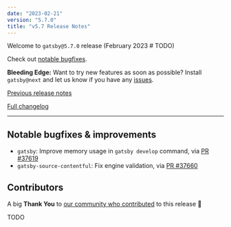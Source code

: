 ```yaml
---
date: "2023-02-21"
version: "5.7.0"
title: "v5.7 Release Notes"
---
```


Welcome to `gatsby@5.7.0` release (February 2023 # TODO)

Check out [notable bugfixes](#notable-bugfixes--improvements).

**Bleeding Edge:** Want to try new features as soon as possible? Install `gatsby@next` and let us know if you have any [issues](https://github.com/gatsbyjs/gatsby/issues).

[Previous release notes](/docs/reference/release-notes/v5.6)

[Full changelog][full-changelog]

---

## Notable bugfixes & improvements

- `gatsby`: Improve memory usage in `gatsby develop` command, via [PR #37619](https://github.com/gatsbyjs/gatsby/pull/37619)
- `gatsby-source-contentful`: Fix engine validation, via [PR #37660](https://github.com/gatsbyjs/gatsby/pull/37660)

## Contributors

A big **Thank You** to [our community who contributed][full-changelog] to this release 💜

TODO

[full-changelog]: https://github.com/gatsbyjs/gatsby/compare/gatsby@5.7.0-next.0...gatsby@5.7.0
